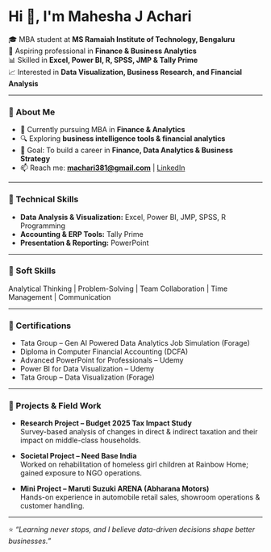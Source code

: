# Hi 👋, I'm Mahesha J Achari  

🎓 MBA student at **MS Ramaiah Institute of Technology, Bengaluru**  
💼 Aspiring professional in **Finance & Business Analytics**  
📊 Skilled in **Excel, Power BI, R, SPSS, JMP & Tally Prime**  
📈 Interested in **Data Visualization, Business Research, and Financial Analysis**  

---

### 🔹 About Me  
- 🌱 Currently pursuing MBA in **Finance & Analytics**  
- 🔍 Exploring **business intelligence tools & financial analytics**  
- 🎯 Goal: To build a career in **Finance, Data Analytics & Business Strategy**  
- 📫 Reach me: **machari381@gmail.com** | [LinkedIn](https://www.linkedin.com/in/mahesha-j-achari-1397132a5)  

---

### 🔹 Technical Skills  
- **Data Analysis & Visualization:** Excel, Power BI, JMP, SPSS, R Programming  
- **Accounting & ERP Tools:** Tally Prime  
- **Presentation & Reporting:** PowerPoint  

---

### 🔹 Soft Skills  
Analytical Thinking | Problem-Solving | Team Collaboration | Time Management | Communication  

---

### 🔹 Certifications  
- Tata Group – Gen AI Powered Data Analytics Job Simulation (Forage)  
- Diploma in Computer Financial Accounting (DCFA)  
- Advanced PowerPoint for Professionals – Udemy  
- Power BI for Data Visualization – Udemy  
- Tata Group – Data Visualization (Forage)  

---

### 🔹 Projects & Field Work  
- **Research Project – Budget 2025 Tax Impact Study**  
  Survey-based analysis of changes in direct & indirect taxation and their impact on middle-class households.  

- **Societal Project – Need Base India**  
  Worked on rehabilitation of homeless girl children at Rainbow Home; gained exposure to NGO operations.  

- **Mini Project – Maruti Suzuki ARENA (Abharana Motors)**  
  Hands-on experience in automobile retail sales, showroom operations & customer handling.  

---

⭐️ *“Learning never stops, and I believe data-driven decisions shape better businesses.”*  
